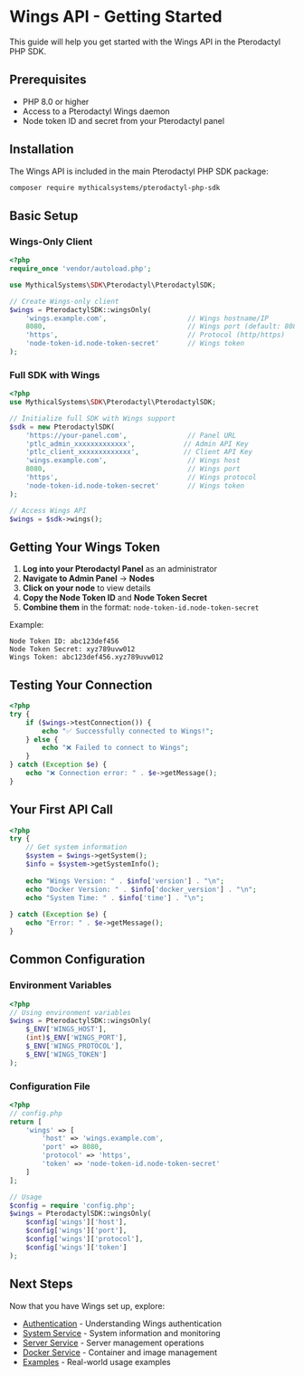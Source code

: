 # Wings API - Getting Started

This guide will help you get started with the Wings API in the Pterodactyl PHP SDK.

## Prerequisites

- PHP 8.0 or higher
- Access to a Pterodactyl Wings daemon
- Node token ID and secret from your Pterodactyl panel

## Installation

The Wings API is included in the main Pterodactyl PHP SDK package:

```bash
composer require mythicalsystems/pterodactyl-php-sdk
```

## Basic Setup

### Wings-Only Client

```php
<?php
require_once 'vendor/autoload.php';

use MythicalSystems\SDK\Pterodactyl\PterodactylSDK;

// Create Wings-only client
$wings = PterodactylSDK::wingsOnly(
    'wings.example.com',                    // Wings hostname/IP
    8080,                                   // Wings port (default: 8080)
    'https',                                // Protocol (http/https)
    'node-token-id.node-token-secret'       // Wings token
);
```

### Full SDK with Wings

```php
<?php
use MythicalSystems\SDK\Pterodactyl\PterodactylSDK;

// Initialize full SDK with Wings support
$sdk = new PterodactylSDK(
    'https://your-panel.com',               // Panel URL
    'ptlc_admin_xxxxxxxxxxxxx',            // Admin API Key
    'ptlc_client_xxxxxxxxxxxxx',           // Client API Key
    'wings.example.com',                    // Wings host
    8080,                                   // Wings port
    'https',                                // Wings protocol
    'node-token-id.node-token-secret'       // Wings token
);

// Access Wings API
$wings = $sdk->wings();
```

## Getting Your Wings Token

1. **Log into your Pterodactyl Panel** as an administrator
2. **Navigate to Admin Panel** → **Nodes**
3. **Click on your node** to view details
4. **Copy the Node Token ID** and **Node Token Secret**
5. **Combine them** in the format: `node-token-id.node-token-secret`

Example:
```
Node Token ID: abc123def456
Node Token Secret: xyz789uvw012
Wings Token: abc123def456.xyz789uvw012
```

## Testing Your Connection

```php
<?php
try {
    if ($wings->testConnection()) {
        echo "✅ Successfully connected to Wings!";
    } else {
        echo "❌ Failed to connect to Wings";
    }
} catch (Exception $e) {
    echo "❌ Connection error: " . $e->getMessage();
}
```

## Your First API Call

```php
<?php
try {
    // Get system information
    $system = $wings->getSystem();
    $info = $system->getSystemInfo();
    
    echo "Wings Version: " . $info['version'] . "\n";
    echo "Docker Version: " . $info['docker_version'] . "\n";
    echo "System Time: " . $info['time'] . "\n";
    
} catch (Exception $e) {
    echo "Error: " . $e->getMessage();
}
```

## Common Configuration

### Environment Variables

```php
<?php
// Using environment variables
$wings = PterodactylSDK::wingsOnly(
    $_ENV['WINGS_HOST'],
    (int)$_ENV['WINGS_PORT'],
    $_ENV['WINGS_PROTOCOL'],
    $_ENV['WINGS_TOKEN']
);
```

### Configuration File

```php
<?php
// config.php
return [
    'wings' => [
        'host' => 'wings.example.com',
        'port' => 8080,
        'protocol' => 'https',
        'token' => 'node-token-id.node-token-secret'
    ]
];

// Usage
$config = require 'config.php';
$wings = PterodactylSDK::wingsOnly(
    $config['wings']['host'],
    $config['wings']['port'],
    $config['wings']['protocol'],
    $config['wings']['token']
);
```

## Next Steps

Now that you have Wings set up, explore:

- [Authentication](authentication.md) - Understanding Wings authentication
- [System Service](system-service.md) - System information and monitoring
- [Server Service](server-service.md) - Server management operations
- [Docker Service](docker-service.md) - Container and image management
- [Examples](examples.md) - Real-world usage examples
